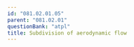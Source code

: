 ```yaml
---
id: "081.02.01.05"
parent: "081.02.01"
questionBank: "atpl"
title: Subdivision of aerodynamic flow
---
```

